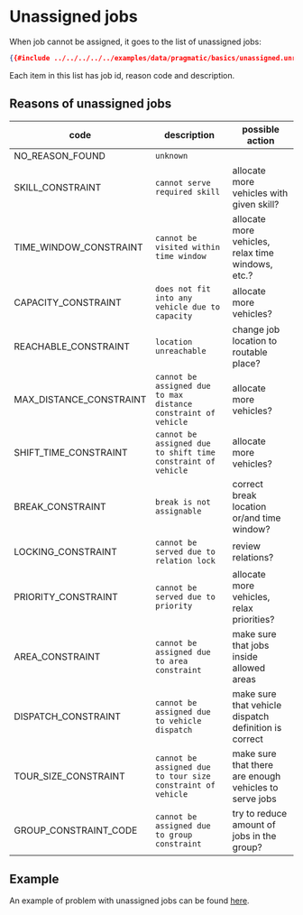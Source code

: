 # Unassigned jobs

When job cannot be assigned, it goes to the list of unassigned jobs:

```json
{{#include ../../../../../examples/data/pragmatic/basics/unassigned.unreachable.solution.json:113:123}}
```

Each item in this list has job id, reason code and description.


## Reasons of unassigned jobs

|         code            |                        description                             |                  possible action                        |
|-------------------------|----------------------------------------------------------------|---------------------------------------------------------|
| NO_REASON_FOUND         | `unknown`                                                      |                                                         |
| SKILL_CONSTRAINT        | `cannot serve required skill`                                  | allocate more vehicles with given skill?                |
| TIME_WINDOW_CONSTRAINT  | `cannot be visited within time window`                         | allocate more vehicles, relax time windows, etc.?       |
| CAPACITY_CONSTRAINT     | `does not fit into any vehicle due to capacity`                | allocate more vehicles?                                 |
| REACHABLE_CONSTRAINT    | `location unreachable`                                         | change job location to routable place?                  |
| MAX_DISTANCE_CONSTRAINT | `cannot be assigned due to max distance constraint of vehicle` | allocate more vehicles?                                 |
| SHIFT_TIME_CONSTRAINT   | `cannot be assigned due to shift time constraint of vehicle`   | allocate more vehicles?                                 |
| BREAK_CONSTRAINT        | `break is not assignable`                                      | correct break location or/and time window?              |
| LOCKING_CONSTRAINT      | `cannot be served due to relation lock`                        | review relations?                                       |
| PRIORITY_CONSTRAINT     | `cannot be served due to priority`                             | allocate more vehicles, relax priorities?               |
| AREA_CONSTRAINT         | `cannot be assigned due to area constraint`                    | make sure that jobs inside allowed areas                |
| DISPATCH_CONSTRAINT     | `cannot be assigned due to vehicle dispatch`                   | make sure that vehicle dispatch definition is correct   |
| TOUR_SIZE_CONSTRAINT    | `cannot be assigned due to tour size constraint of vehicle`    | make sure that there are enough vehicles to serve jobs  |
| GROUP_CONSTRAINT_CODE   | `cannot be assigned due to group constraint`                   | try to reduce amount of jobs in the group?              |


## Example

An example of problem with unassigned jobs can be found [here](../../../examples/pragmatic/basics/unassigned.md).
